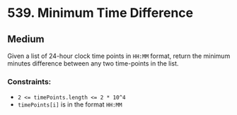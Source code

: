 # 539. Minimum Time Difference

## Medium

Given a list of 24-hour clock time points in `HH:MM` format, return the minimum minutes difference between any two
time-points in the list.

### Constraints:

- `2 <= timePoints.length <= 2 * 10^4`
- `timePoints[i]` is in the format `HH:MM`
